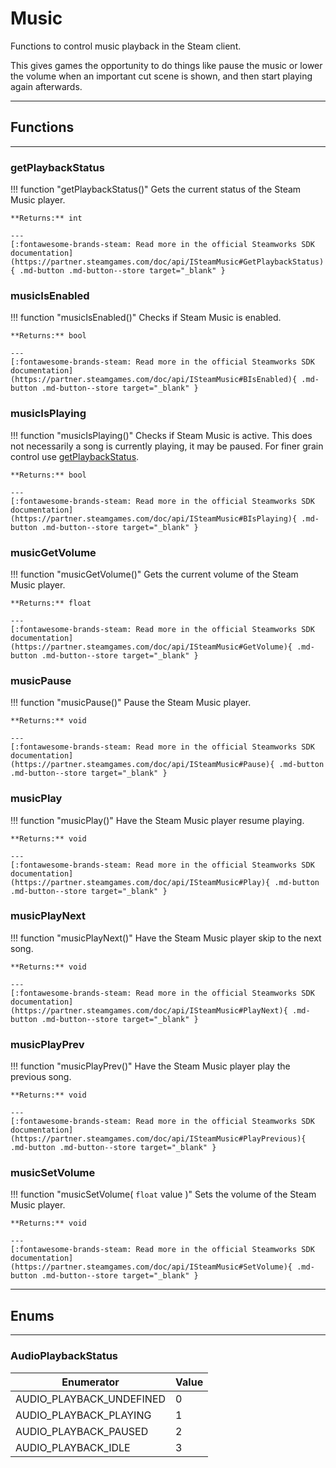 # Music

Functions to control music playback in the Steam client.

This gives games the opportunity to do things like pause the music or lower the volume when an important cut scene is shown, and then start playing again afterwards.

---

## Functions

---

### getPlaybackStatus

!!! function "getPlaybackStatus()"
	Gets the current status of the Steam Music player.

	**Returns:** int

    ---
    [:fontawesome-brands-steam: Read more in the official Steamworks SDK documentation](https://partner.steamgames.com/doc/api/ISteamMusic#GetPlaybackStatus){ .md-button .md-button--store target="_blank" }

### musicIsEnabled

!!! function "musicIsEnabled()"
	Checks if Steam Music is enabled.

	**Returns:** bool

    ---
    [:fontawesome-brands-steam: Read more in the official Steamworks SDK documentation](https://partner.steamgames.com/doc/api/ISteamMusic#BIsEnabled){ .md-button .md-button--store target="_blank" }

### musicIsPlaying

!!! function "musicIsPlaying()"
	Checks if Steam Music is active. This does not necessarily a song is currently playing, it may be paused.
	For finer grain control use [getPlaybackStatus](#getplaybackstatus).

	**Returns:** bool

    ---
    [:fontawesome-brands-steam: Read more in the official Steamworks SDK documentation](https://partner.steamgames.com/doc/api/ISteamMusic#BIsPlaying){ .md-button .md-button--store target="_blank" }

### musicGetVolume

!!! function "musicGetVolume()"
	Gets the current volume of the Steam Music player.

	**Returns:** float

    ---
    [:fontawesome-brands-steam: Read more in the official Steamworks SDK documentation](https://partner.steamgames.com/doc/api/ISteamMusic#GetVolume){ .md-button .md-button--store target="_blank" }

### musicPause

!!! function "musicPause()"
	Pause the Steam Music player.

	**Returns:** void

    ---
    [:fontawesome-brands-steam: Read more in the official Steamworks SDK documentation](https://partner.steamgames.com/doc/api/ISteamMusic#Pause){ .md-button .md-button--store target="_blank" }

### musicPlay

!!! function "musicPlay()"
	Have the Steam Music player resume playing.

	**Returns:** void

    ---
    [:fontawesome-brands-steam: Read more in the official Steamworks SDK documentation](https://partner.steamgames.com/doc/api/ISteamMusic#Play){ .md-button .md-button--store target="_blank" }

### musicPlayNext

!!! function "musicPlayNext()"
	Have the Steam Music player skip to the next song.

	**Returns:** void

    ---
    [:fontawesome-brands-steam: Read more in the official Steamworks SDK documentation](https://partner.steamgames.com/doc/api/ISteamMusic#PlayNext){ .md-button .md-button--store target="_blank" }

### musicPlayPrev

!!! function "musicPlayPrev()"
	Have the Steam Music player play the previous song.

	**Returns:** void

    ---
    [:fontawesome-brands-steam: Read more in the official Steamworks SDK documentation](https://partner.steamgames.com/doc/api/ISteamMusic#PlayPrevious){ .md-button .md-button--store target="_blank" }

### musicSetVolume

!!! function "musicSetVolume( ```float``` value )"
	Sets the volume of the Steam Music player.

	**Returns:** void

    ---
    [:fontawesome-brands-steam: Read more in the official Steamworks SDK documentation](https://partner.steamgames.com/doc/api/ISteamMusic#SetVolume){ .md-button .md-button--store target="_blank" }

---

## Enums

---

### AudioPlaybackStatus

Enumerator | Value
---------- | -----
AUDIO_PLAYBACK_UNDEFINED | 0
AUDIO_PLAYBACK_PLAYING | 1
AUDIO_PLAYBACK_PAUSED | 2
AUDIO_PLAYBACK_IDLE | 3
